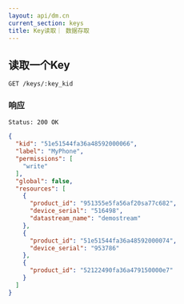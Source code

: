 ```yaml
---
layout: api/dm.cn
current_section: keys
title: Key读取｜ 数据存取
---
```


## 读取一个Key

    GET /keys/:key_kid

### 响应

    Status: 200 OK

```json
{
  "kid": "51e51544fa36a48592000066",
  "label": "MyPhone",
  "permissions": [
    "write"
  ],
  "global": false,
  "resources": [
    {
      "product_id": "951355e5fa56af20sa77c682",
      "device_serial": "516498",
      "datastream_name": "demostream"
    },
    {
      "product_id": "51e51544fa36a48592000074",
      "device_serial": "953786"
    },
    {
      "product_id": "52122490fa36a479150000e7"
    }
  ]
}
```
